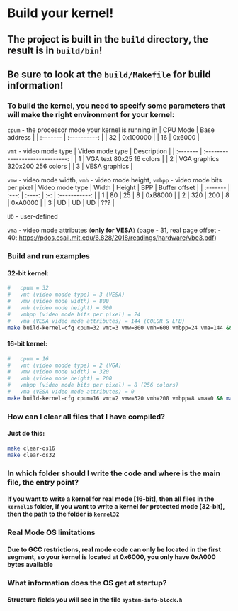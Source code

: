 #	Build your kernel!
##	**The project is built in the `build` directory, the result is in `build/bin`!**
##	**Be sure to look at the `build/Makefile` for build information!**
###	To build the kernel, you need to specify some parameters that will make the right environment for your kernel:
`cpum` - the processor mode your kernel is running in
| CPU Mode | Base address |
| :------- | :----------: |
| 32       | 0x100000     |
| 16       | 0x6000       |

`vmt` - video mode type
| Video mode type | Description                     |
| :-------        | :-----------------------------: |
| 1               | VGA text 80x25 16 colors        |
| 2               | VGA graphics 320x200 256 colors |
| 3               | VESA graphics                   |

`vmw` - video mode width, `vmh` - video mode height, `vmbpp` - video mode bits per pixel
| Video mode type | Width | Height | BPP | Buffer offset |
| :-------        | :---: | :----: | :-: | :-----------: |
| 1               | 80    | 25     | 8   | 0xB8000       |
| 2               | 320   | 200    | 8   | 0xA0000       |
| 3               | UD    | UD     | UD  | ???           |

`UD` - user-defined

`vma` - video mode attributes (**only for VESA**) (page - 31, real page offset - 40: https://pdos.csail.mit.edu/6.828/2018/readings/hardware/vbe3.pdf)

###	Build and run examples
####	32-bit kernel:
```sh
#	cpum = 32
#	vmt (video modde type) = 3 (VESA)
#	vmw (video mode width) = 800
#	vmh (video mode height) = 600
#	vmbpp (video mode bits per pixel) = 24
#	vma (VESA video mode attributes) = 144 (COLOR & LFB)
make build-kernel-cfg cpum=32 vmt=3 vmw=800 vmh=600 vmbpp=24 vma=144 && make build-os32 && make run-os32
```
####	16-bit kernel:
```sh
#	cpum = 16
#	vmt (video modde type) = 2 (VGA)
#	vmw (video mode width) = 320
#	vmh (video mode height) = 200
#	vmbpp (video mode bits per pixel) = 8 (256 colors)
#	vma (VESA video mode attributes) = 0
make build-kernel-cfg cpum=16 vmt=2 vmw=320 vmh=200 vmbpp=8 vma=0 && make build-os16 && make run-os16
```
###	How can I clear all files that I have compiled?
####	Just do this:
```sh
make clear-os16
make clear-os32
```
###	In which folder should I write the code and where is the main file, the entry point?
####	If you want to write a kernel for real mode \[16-bit\], then all files in the `kernel16` folder, if you want to write a kernel for protected mode \[32-bit\], then the path to the folder is `kernel32`

###	Real Mode OS limitations
####	Due to GCC restrictions, real mode code can only be located in the first segment, so your kernel is located at 0x6000, you only have 0xA000 bytes available

###	What information does the OS get at startup?
####	Structure fields you will see in the file `system-info-block.h`
